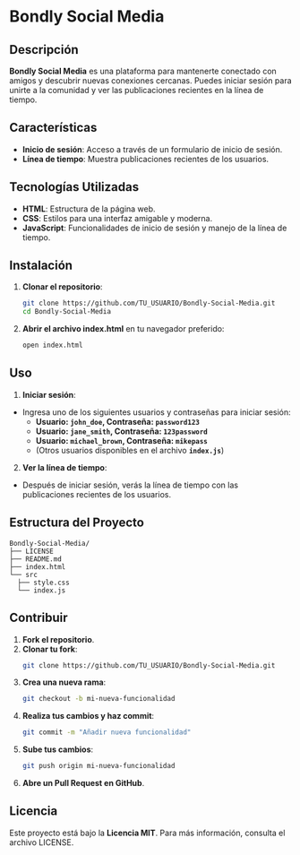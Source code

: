 # Bondly Social Media

## Descripción
**Bondly Social Media** es una plataforma para mantenerte conectado con amigos y descubrir nuevas conexiones cercanas. Puedes iniciar sesión para unirte a la comunidad y ver las publicaciones recientes en la línea de tiempo.

## Características
- **Inicio de sesión**: Acceso a través de un formulario de inicio de sesión.
- **Línea de tiempo**: Muestra publicaciones recientes de los usuarios.

## Tecnologías Utilizadas
- **HTML**: Estructura de la página web.
- **CSS**: Estilos para una interfaz amigable y moderna.
- **JavaScript**: Funcionalidades de inicio de sesión y manejo de la línea de tiempo.

## Instalación

1. **Clonar el repositorio**:
   ```bash
   git clone https://github.com/TU_USUARIO/Bondly-Social-Media.git
   cd Bondly-Social-Media
   ```
2. **Abrir el archivo index.html** en tu navegador preferido:
    ```bash
    open index.html
    ```

## Uso

1. **Iniciar sesión**:

  * Ingresa uno de los siguientes usuarios y contraseñas para iniciar sesión:
      * **Usuario: `john_doe`, Contraseña: `password123`**
      * **Usuario: `jane_smith`, Contraseña: `123password`**
      * **Usuario: `michael_brown`, Contraseña: `mikepass`**
      * (Otros usuarios disponibles en el archivo **`index.js`**)

2. **Ver la línea de tiempo**:

  * Después de iniciar sesión, verás la línea de tiempo con las publicaciones recientes de los usuarios.

## Estructura del Proyecto
  ```plaintext
  Bondly-Social-Media/
  ├── LICENSE
  ├── README.md
  ├── index.html
  └── src
    ├── style.css
    └── index.js
  ```

## Contribuir
1. **Fork el repositorio**.
2. **Clonar tu fork**:
    ```bash
    git clone https://github.com/TU_USUARIO/Bondly-Social-Media.git
    ```
3. **Crea una nueva rama**:
    ```bash
    git checkout -b mi-nueva-funcionalidad
    ```
4. **Realiza tus cambios y haz commit**:
    ```bash
    git commit -m "Añadir nueva funcionalidad"
    ```
5. **Sube tus cambios**:
    ```bash
    git push origin mi-nueva-funcionalidad
    ```
6. **Abre un Pull Request en GitHub**.

## Licencia
Este proyecto está bajo la **Licencia MIT**. Para más información, consulta el archivo LICENSE.
